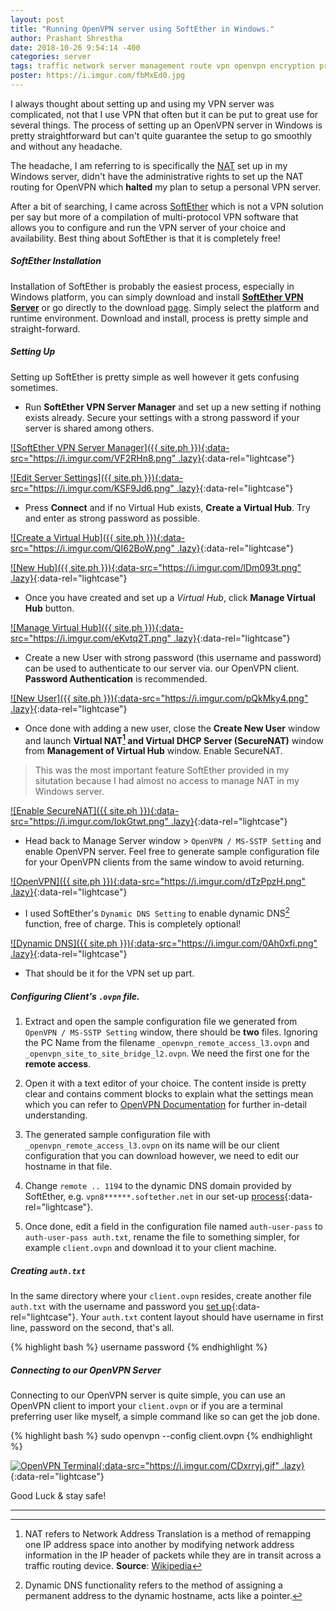 ```yaml
---
layout: post
title: "Running OpenVPN server using SoftEther in Windows."
author: Prashant Shrestha
date: 2018-10-26 9:54:14 -400
categories: server
tags: traffic network server management route vpn openvpn encryption privacy
poster: https://i.imgur.com/fbMxEd0.jpg
---
```


I always thought about setting up and using my VPN server was complicated, not that I use VPN that often but it can be put to great use for several things. The process of setting up an OpenVPN server in Windows is pretty straightforward but can't quite guarantee the setup to go smoothly and without any headache.

The headache, I am referring to is specifically the [NAT](https://en.wikipedia.org/wiki/Network_address_translation) set up in my Windows server, didn't have the administrative rights to set up the NAT routing for OpenVPN which **halted** my plan to setup a personal VPN server.
<!--excerpt-->

After a bit of searching, I came across [SoftEther](https://www.softether.org/) which is not a VPN solution per say but more of a compilation of multi-protocol VPN software that allows you to configure and run the VPN server of your choice and availability. Best thing about SoftEther is that it is completely free!

##### SoftEther Installation

Installation of SoftEther is probably the easiest process, especially in Windows platform, you can simply download and install [**SoftEther VPN Server**](https://www.softether.org/5-download) or go directly to the download [page](https://www.softether-download.com/en.aspx?product=softether). Simply select the platform and runtime environment. Download and install, process is pretty simple and straight-forward.

##### Setting Up

Setting up SoftEther is pretty simple as well however it gets confusing sometimes.

* Run **SoftEther VPN Server Manager** and set up a new setting if nothing exists already. Secure your settings with a strong password if your server is shared among others.

[![SoftEther VPN Server Manager]({{ site.ph }}){:data-src="https://i.imgur.com/VF2RHn8.png" .lazy}](https://i.imgur.com/VF2RHn8.png){:data-rel="lightcase"}

[![Edit Server Settings]({{ site.ph }}){:data-src="https://i.imgur.com/KSF9Jd6.png" .lazy}](https://i.imgur.com/KSF9Jd6.png){:data-rel="lightcase"}

* Press **Connect** and if no Virtual Hub exists, **Create a Virtual Hub**. Try and enter as strong password as possible.

[![Create a Virtual Hub]({{ site.ph }}){:data-src="https://i.imgur.com/QI62BoW.png" .lazy}](https://i.imgur.com/QI62BoW.png){:data-rel="lightcase"}

[![New Hub]({{ site.ph }}){:data-src="https://i.imgur.com/lDm093t.png" .lazy}](https://i.imgur.com/lDm093t.png){:data-rel="lightcase"}

* Once you have created and set up a *Virtual Hub*, click **Manage Virtual Hub** button.

[![Manage Virtual Hub]({{ site.ph }}){:data-src="https://i.imgur.com/eKvtq2T.png" .lazy}](https://i.imgur.com/eKvtq2T.png){:data-rel="lightcase"}

* Create a new User with strong password (this username and password) can be used to authenticate to our server via. our OpenVPN client. **Password Authentication** is recommended.

[![New User]({{ site.ph }}){:data-src="https://i.imgur.com/pQkMky4.png" .lazy}](https://i.imgur.com/pQkMky4.png){:data-rel="lightcase"}

* Once done with adding a new user, close the **Create New User** window and launch **Virtual NAT[^1] and Virtual DHCP Server (SecureNAT)** window from **Management of Virtual Hub** window. Enable SecureNAT.

>This was the most important feature SoftEther provided in my situtation because I had almost no access to manage NAT in my Windows server.

[![Enable SecureNAT]({{ site.ph }}){:data-src="https://i.imgur.com/IokGtwt.png" .lazy}](https://i.imgur.com/IokGtwt.png){:data-rel="lightcase"}

* Head back to Manage Server window > `OpenVPN / MS-SSTP Setting` and enable OpenVPN server. Feel free to generate sample configuration file for your OpenVPN clients from the same window to avoid returning.

[![OpenVPN]({{ site.ph }}){:data-src="https://i.imgur.com/dTzPpzH.png" .lazy}](https://i.imgur.com/dTzPpzH.png){:data-rel="lightcase"}

* I used SoftEther's `Dynamic DNS Setting` to enable dynamic DNS[^2] function, free of charge. This is completely optional!

[![Dynamic DNS]({{ site.ph }}){:data-src="https://i.imgur.com/0Ah0xfi.png" .lazy}](https://i.imgur.com/0Ah0xfi.png){:data-rel="lightcase"}

* That should be it for the VPN set up part.

##### Configuring Client's `.ovpn` file.

1. Extract and open the sample configuration file we generated from `OpenVPN / MS-SSTP Setting` window, there should be **two** files. Ignoring the PC Name from the filename `_openvpn_remote_access_l3.ovpn` and `_openvpn_site_to_site_bridge_l2.ovpn`. We need the first one for the **remote access**.

2. Open it with a text editor of your choice. The content inside is pretty clear and contains comment blocks to explain what the settings mean which you can refer to [OpenVPN Documentation](https://openvpn.net/community-resources/how-to/) for further in-detail understanding.

3. The generated sample configuration file with `_openvpn_remote_access_l3.ovpn` on its name will be our client configuration that you can download however, we need to edit our hostname in that file.

4. Change `remote .. 1194` to the dynamic DNS domain provided by SoftEther, e.g. `vpn8******.softether.net` in our set-up [process](https://i.imgur.com/0Ah0xfi.png){:data-rel="lightcase"}.

5. Once done, edit a field in the configuration file named `auth-user-pass` to `auth-user-pass auth.txt`, rename the file to something simpler, for example `client.ovpn` and download it to your client machine.

##### Creating `auth.txt`

In the same directory where your `client.ovpn` resides, create another file `auth.txt` with the username and password you [set up](https://i.imgur.com/pQkMky4.png){:data-rel="lightcase"}. Your `auth.txt` content layout should have username in first line, password on the second, that's all.

{% highlight bash %}
username
password
{% endhighlight %}

##### Connecting to our OpenVPN Server

Connecting to our OpenVPN server is quite simple, you can use an OpenVPN client to import your `client.ovpn` or if you are a terminal preferring user like myself, a simple command like so can get the job done.

{% highlight bash %}
sudo openvpn --config client.ovpn
{% endhighlight %}

[![OpenVPN Terminal](https://i.imgur.com/Hw2t7Ea.png){:data-src="https://i.imgur.com/CDxrryj.gif" .lazy}](https://i.imgur.com/CDxrryj.gif){:data-rel="lightcase"}

Good Luck & stay safe!

---

[^1]: NAT refers to Network Address Translation is a method of remapping one IP address space into another by modifying network address information in the IP header of packets while they are in transit across a traffic routing device. **Source**: [Wikipedia](https://en.wikipedia.org/wiki/Network_address_translation)
[^2]: Dynamic DNS functionality refers to the method of assigning a permanent address to the dynamic hostname, acts like a pointer.
